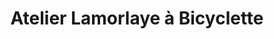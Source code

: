 ---
title: "Atelier Lamorlaye à Bicyclette"
url: /lamorlaye/atelier-lamorlaye-a-bicyclette/
shop: vélo
---